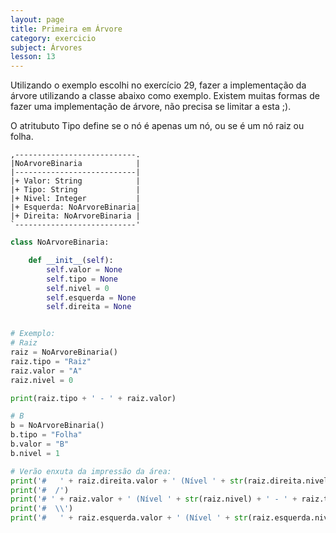 ```yaml
---
layout: page
title: Primeira em Árvore
category: exercicio
subject: Árvores
lesson: 13
---
```


Utilizando o exemplo escolhi no exercício 29, fazer a implementação da árvore utilizando a classe abaixo como exemplo. Existem muitas formas de fazer uma implementação de árvore, não precisa se limitar a esta ;).

O atritubuto Tipo define se o nó é apenas um nó, ou se é um nó raiz ou folha.

```
,---------------------------.
|NoArvoreBinaria            |
|---------------------------|
|+ Valor: String            |
|+ Tipo: String             |
|+ Nivel: Integer           |
|+ Esquerda: NoArvoreBinaria|
|+ Direita: NoArvoreBinaria |
`---------------------------'
```

```python
class NoArvoreBinaria:

    def __init__(self):
        self.valor = None
        self.tipo = None
        self.nivel = 0
        self.esquerda = None
        self.direita = None


# Exemplo:
# Raiz
raiz = NoArvoreBinaria()
raiz.tipo = "Raiz"
raiz.valor = "A"
raiz.nivel = 0  

print(raiz.tipo + ' - ' + raiz.valor)

# B 
b = NoArvoreBinaria()
b.tipo = "Folha"
b.valor = "B"
b.nivel = 1  

# Verão enxuta da impressão da área:
print('#   ' + raiz.direita.valor + ' (Nível ' + str(raiz.direita.nivel) + ' - ' + raiz.direita.tipo + ')')
print('#  /')
print('# ' + raiz.valor + ' (Nível ' + str(raiz.nivel) + ' - ' + raiz.tipo + ')')
print('#  \\')
print('#   ' + raiz.esquerda.valor + ' (Nível ' + str(raiz.esquerda.nivel) + ' - ' + raiz.esquerda.tipo + ')')

```